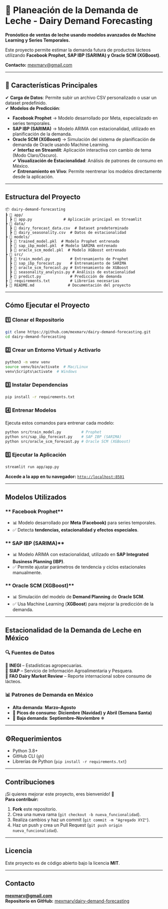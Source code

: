 # 🥛 Planeación de la Demanda de Leche - Dairy Demand Forecasting  

**Pronóstico de ventas de leche usando modelos avanzados de Machine Learning y Series Temporales.**  

Este proyecto permite estimar la demanda futura de productos lácteos utilizando **Facebook Prophet, SAP IBP (SARIMA) y Oracle SCM (XGBoost)**.  

**Contacto:** [mexmarv@gmail.com](mailto:mexmarv@gmail.com)  

---

## 🚀 **Características Principales**
✔ **Carga de Datos**: Permite subir un archivo CSV personalizado o usar un dataset predefinido.  
✔ **Modelos de Predicción**:  
  - **Facebook Prophet** → Modelo desarrollado por Meta, especializado en series temporales.  
  - **SAP IBP (SARIMA)** → Modelo ARIMA con estacionalidad, utilizado en planificación de la demanda.  
  - **Oracle SCM (XGBoost)** → Simulación del sistema de planificación de demanda de Oracle usando Machine Learning.  
✔ **Interfaz en Streamlit**: Aplicación interactiva con cambio de tema (Modo Claro/Oscuro).  
✔ **Visualización de Estacionalidad**: Análisis de patrones de consumo en México.  
✔ **Entrenamiento en Vivo**: Permite reentrenar los modelos directamente desde la aplicación.  

---

## **Estructura del Proyecto**
```
📦 dairy-demand-forecasting  
┣ 📂 app/  
┃ ┣ 📜 app.py              # Aplicación principal en Streamlit  
┣ 📂 data/  
┃ ┣ 📜 dairy_forecast_data.csv  # Dataset predeterminado  
┃ ┣ 📜 dairy_seasonality.csv  # Datos de estacionalidad  
┣ 📂 models/  
┃ ┣ 📜 trained_model.pkl  # Modelo Prophet entrenado  
┃ ┣ 📜 sap_ibp_model.pkl  # Modelo SARIMA entrenado  
┃ ┣ 📜 oracle_scm_model.pkl  # Modelo XGBoost entrenado  
┣ 📂 src/  
┃ ┣ 📜 train_model.py         # Entrenamiento de Prophet  
┃ ┣ 📜 sap_ibp_forecast.py    # Entrenamiento de SARIMA  
┃ ┣ 📜 oracle_scm_forecast.py # Entrenamiento de XGBoost  
┃ ┣ 📜 seasonality_analysis.py # Análisis de estacionalidad  
┃ ┣ 📜 predict.py             # Predicción de demanda  
┣ 📜 requirements.txt         # Librerías necesarias  
┣ 📜 README.md               # Documentación del proyecto  
```

---

## **Cómo Ejecutar el Proyecto**
### **1️⃣ Clonar el Repositorio**
```bash
git clone https://github.com/mexmarv/dairy-demand-forecasting.git
cd dairy-demand-forecasting
```

### **2️⃣ Crear un Entorno Virtual y Activarlo**
```bash
python3 -m venv venv
source venv/bin/activate  # Mac/Linux
venv\Scripts\activate  # Windows
```

### **3️⃣ Instalar Dependencias**
```bash
pip install -r requirements.txt
```

### **4️⃣ Entrenar Modelos**
Ejecuta estos comandos para entrenar cada modelo:
```bash
python src/train_model.py         # Prophet  
python src/sap_ibp_forecast.py    # SAP IBP (SARIMA)  
python src/oracle_scm_forecast.py # Oracle SCM (XGBoost)  
```

### **5️⃣ Ejecutar la Aplicación**
```bash
streamlit run app/app.py
```
**Accede a la app en tu navegador:** [`http://localhost:8501`](http://localhost:8501)  

---

## **Modelos Utilizados**
### ** Facebook Prophet**
- 📊 Modelo desarrollado por **Meta (Facebook)** para series temporales.  
- ✅ Detecta **tendencias, estacionalidad y efectos especiales**.  

### ** SAP IBP (SARIMA)**
- 📊 Modelo ARIMA con estacionalidad, utilizado en **SAP Integrated Business Planning (IBP)**.  
- ✅ Permite ajustar parámetros de tendencia y ciclos estacionales manualmente.  

### ** Oracle SCM (XGBoost)**
- 📊 Simulación del modelo de **Demand Planning** de **Oracle SCM**.  
- ✅ Usa Machine Learning (**XGBoost**) para mejorar la predicción de la demanda.  

---

##  **Estacionalidad de la Demanda de Leche en México**
### 🔍 **Fuentes de Datos**
📌 **INEGI** – Estadísticas agropecuarias.  
📌 **SIAP** – Servicio de Información Agroalimentaria y Pesquera.  
📌 **FAO Dairy Market Review** – Reporte internacional sobre consumo de lácteos.  

### **📊 Patrones de Demanda en México**
- **Alta demanda**: **Marzo–Agosto**   
- 🔹 **Picos de consumo**: **Diciembre (Navidad) y Abril (Semana Santa)**   
- 🔻 **Baja demanda**: **Septiembre–Noviembre** ❄  

---

## ⚙**Requerimientos**
- Python 3.8+
- GitHub CLI (`gh`)
- Librerías de Python (`pip install -r requirements.txt`)

---

## **Contribuciones**
¡Si quieres mejorar este proyecto, eres bienvenido! 🚀  
 **Para contribuir:**  
1. **Fork** este repositorio.  
2. Crea una nueva rama (`git checkout -b nueva_funcionalidad`).  
3. Realiza cambios y haz un commit (`git commit -m "Agregado XYZ"`).  
4. Haz un push y crea un Pull Request (`git push origin nueva_funcionalidad`).  

---

##  **Licencia**
Este proyecto es de código abierto bajo la licencia **MIT**.  

---

## **Contacto**
**[mexmarv@gmail.com](mailto:mexmarv@gmail.com)**  
**Repositorio en GitHub:** [mexmarv/dairy-demand-forecasting](https://github.com/mexmarv/dairy-demand-forecasting)  

